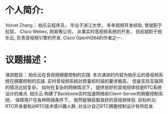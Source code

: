 
# 个人简介:
Volvet Zhang： 拍乐云程序员， 毕业于浙江大学， 多年视频开发经验, 曾就职于虹软， Cisco Webex, 网易等公司， 从事实时音视频系统的开发， 目前就职于拍乐云, 负责音视频引擎的开发.   Cisco OpenH264的作者之一.

# 议题描述：
演讲题目： 拍乐云在音视频拥塞控制的实践.
本次演讲的内容为拍乐云的音视频系统在拥塞控制的实践.  实时音视频系统对质量和时延的要求极高， 但是实际互联网的情况比较复杂， 如何在复杂的网络情况下， 提供良好的音视频体验是RTC系统设计的难点.  拍乐云
构建了Backbone实时加速网络和Client-Server的拥塞控制系统， 保障用户在各种网络条件下， 依然能够获取良好的音视频体验. 
目标听众: RTC开发者和对RTC技术感兴趣人群,  对设计自己RTC拥塞控制设计有所启发.


